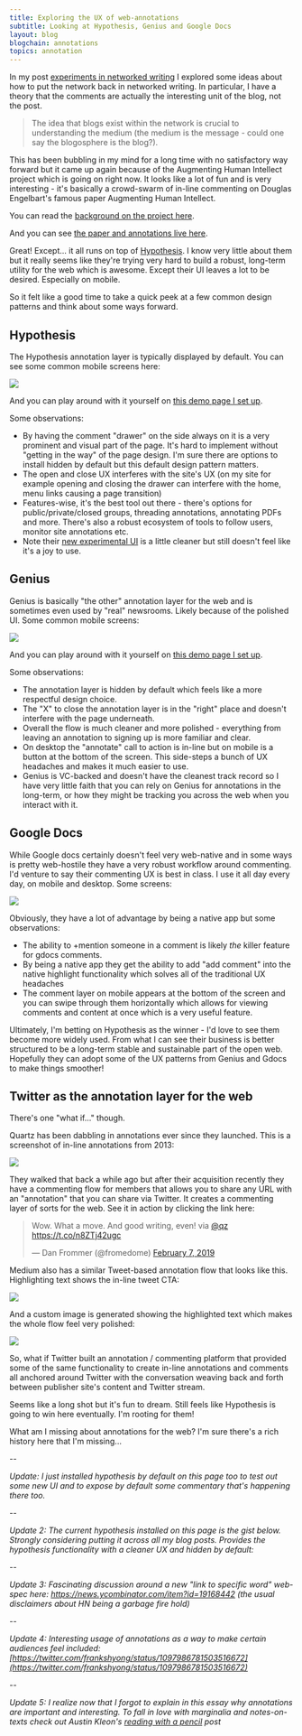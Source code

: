 ```yaml
---
title: Exploring the UX of web-annotations
subtitle: Looking at Hypothesis, Genius and Google Docs
layout: blog
blogchain: annotations
topics: annotation
---
```


In my post [experiments in networked writing](https://tomcritchlow.com/2018/01/05/networked-writing/) I explored some ideas about how to put the network back in networked writing. In particular, I have a theory that the comments are actually the interesting unit of the blog, not the post.

> The idea that blogs exist within the network is crucial to understanding the medium (the medium is the message - could one say the blogosphere is the blog?).

This has been bubbling in my mind for a long time with no satisfactory way forward but it came up again because of the Augmenting Human Intellect project which is going on right now. It looks like a lot of fun and is very interesting - it's basically a crowd-swarm of in-line commenting on Douglas Engelbart's famous paper Augmenting Human Intellect.

You can read the [background on the project here](https://cogdogblog.com/2019/02/annotating-the-intent/).

And you can see [the paper and annotations live here](http://dougengelbart.org/content/view/138/000/).

Great! Except... it all runs on top of [Hypothesis](https://web.hypothes.is/). I know very little about them but it really seems like they're trying very hard to build a robust, long-term utility for the web which is awesome. Except their UI leaves a lot to be desired. Especially on mobile.

So it felt like a good time to take a quick peek at a few common design patterns and think about some ways forward.

## Hypothesis

The Hypothesis annotation layer is typically displayed by default. You can see some common mobile screens here:

![](/images/hypothesis-annotations.png)

And you can play around with it yourself on [this demo page I set up](/annotations-hypothesis/).

Some observations:
- By having the comment "drawer" on the side always on it is a very prominent and visual part of the page. It's hard to implement without "getting in the way" of the page design. I'm sure there are options to install hidden by default but this default design pattern matters.
- The open and close UX interferes with the site's UX (on my site for example opening and closing the drawer can interfere with the home, menu links causing a page transition)
- Features-wise, it's the best tool out there - there's options for public/private/closed groups, threading annotations, annotating PDFs and more. There's also a robust ecosystem of tools to follow users, monitor site annotations etc.
- Note their [new experimental UI](https://h.readthedocs.io/projects/client/en/latest/publishers/config/#cmdoption-arg-theme) is a little cleaner but still doesn't feel like it's a joy to use.

## Genius

Genius is basically "the other" annotation layer for the web and is sometimes even used by "real" newsrooms. Likely because of the polished UI. Some common mobile screens:

![](/images/genius-annotations.png)

And you can play around with it yourself on [this demo page I set  up](/annotations-genius/).

Some observations:

- The annotation layer is hidden by default which feels like a more respectful design choice.
- The "X" to close the annotation layer is in the "right" place and doesn't interfere with the page underneath.
- Overall the flow is much cleaner and more polished - everything from leaving an annotation to signing up is more familiar and clear.
- On desktop the "annotate" call to action is in-line but on mobile is a button at the bottom of the screen. This side-steps a bunch of UX headaches and makes it much easier to use.
- Genius is VC-backed and doesn't have the cleanest track record so I have very little faith that you can rely on Genius for annotations in the long-term, or how they might be tracking you across the web when you interact with it.

## Google Docs

While Google docs certainly doesn't feel very web-native and in some ways is pretty web-hostile they have a very robust workflow around commenting. I'd venture to say their commenting UX is best in class. I use it all day every day, on mobile and desktop. Some screens:

![](/images/gdocs-annotations.png)

Obviously, they have a lot of advantage by being a native app but some observations:
- The ability to +mention someone in a comment is likely *the* killer feature for gdocs comments.
- By being a native app they get the ability to add "add comment" into the native highlight functionality which solves all of the traditional UX headaches
- The comment layer on mobile appears at the bottom of the screen and you can swipe through them horizontally which allows for viewing comments and content at once which is a very useful feature.

Ultimately, I'm betting on Hypothesis as the winner - I'd love to see them become more widely used. From what I can see their business is better structured to be a long-term stable and sustainable part of the open web. Hopefully they can adopt some of the UX patterns from Genius and Gdocs to make things smoother!

## Twitter as the annotation layer for the web

There's one "what if..." though.

Quartz has been dabbling in annotations ever since they launched. This is a screenshot of in-line annotations from 2013:

![](https://gigaom.com/wp-content/uploads/sites/1/2013/08/05_loggedinfull-804x455.png)

They walked that back a while ago but after their acquisition recently they have a commenting flow for members that allows you to share any URL with an "annotation" that you can share via Twitter. It creates a commenting layer of sorts for the web. See it in action by clicking the link here:

<blockquote class="twitter-tweet" data-lang="en"><p lang="en" dir="ltr">Wow. What a move. And good writing, even! via <a href="https://twitter.com/qz?ref_src=twsrc%5Etfw">@qz</a> <a href="https://t.co/n8ZTj42ugc">https://t.co/n8ZTj42ugc</a></p>&mdash; Dan Frommer (@fromedome) <a href="https://twitter.com/fromedome/status/1093648237318336513?ref_src=twsrc%5Etfw">February 7, 2019</a></blockquote>
<script async src="https://platform.twitter.com/widgets.js" charset="utf-8"></script>

Medium also has a similar Tweet-based annotation flow that looks like this. Highlighting text shows the in-line tweet CTA:

![](/images/medium-tweet-1.png)

And a custom image is generated showing the highlighted text which makes the whole flow feel  very polished:

![](/images/medium-tweet-2.png)

So, what if Twitter built an annotation / commenting platform that provided some of the same functionality to create in-line annotations and comments all anchored around Twitter with the conversation weaving back and forth between publisher site's content and Twitter stream.

Seems like a long shot but it's fun to dream. Still feels like Hypothesis is going to win here eventually. I'm rooting for them!

What am I missing about annotations for the web? I'm sure there's a rich history here that I'm missing...

--

*Update: I just installed hypothesis by default on this page too to test out some new UI and to expose by default some commentary that's happening there too.*

--

*Update 2: The current hypothesis installed on this page is the gist below. Strongly considering putting it across all my blog posts. Provides the hypothesis functionality with a cleaner UX and hidden by default:*

<script src="https://gist.github.com/tomcritchlow/94d11ecdf9832bb4f8b9697d5ecb8d64.js"></script>

--

*Update 3: Fascinating discussion around a new "link to specific word" web-spec here: <a href="https://news.ycombinator.com/item?id=19168442">https://news.ycombinator.com/item?id=19168442</a> (the usual disclaimers about HN being a garbage fire hold)*

--

*Update 4: Interesting usage of annotations as a way to make certain audiences feel included: [https://twitter.com/frankshyong/status/1097986781503516672](https://twitter.com/frankshyong/status/1097986781503516672)*

--

*Update 5: I realize now that I forgot to explain in this essay why annotations are important and interesting. To fall in love with marginalia and notes-on-texts check out Austin Kleon's [reading with a pencil](https://austinkleon.com/2018/08/30/reading-with-a-pencil/) post*